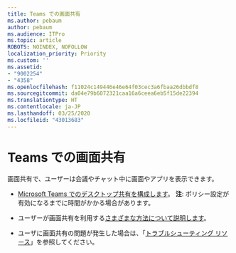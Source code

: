 ```yaml
---
title: Teams での画面共有
ms.author: pebaum
author: pebaum
ms.audience: ITPro
ms.topic: article
ROBOTS: NOINDEX, NOFOLLOW
localization_priority: Priority
ms.custom: ''
ms.assetid:
- "9002254"
- "4358"
ms.openlocfilehash: f11024c149446e46e64f03cec3a6fbaa26dbbdf8
ms.sourcegitcommit: da04e79b6072321caa16a6ceea6eb5f15de22394
ms.translationtype: HT
ms.contentlocale: ja-JP
ms.lasthandoff: 03/25/2020
ms.locfileid: "43013683"
---
```

# <a name="screen-sharing-with-teams"></a>Teams での画面共有

画面共有で、ユーザーは会議やチャット中に画面やアプリを表示できます。

- [Microsoft Teams でのデスクトップ共有を構成します](https://docs.microsoft.com/microsoftteams/configure-desktop-sharing)。 **注**: ポリシー設定が有効になるまでに時間がかかる場合があります。 

- ユーザーが画面共有を利用する[さまざまな方法について説明します](https://docs.microsoft.com/microsoftteams/meeting-policies-in-teams#meeting-policy-settings---content-sharing)。 

- ユーザに画面共有の問題が発生した場合は、「[トラブルシューティング リソース](https://docs.microsoft.com/microsoftteams/connectivity-issues)」を参照してください。 
